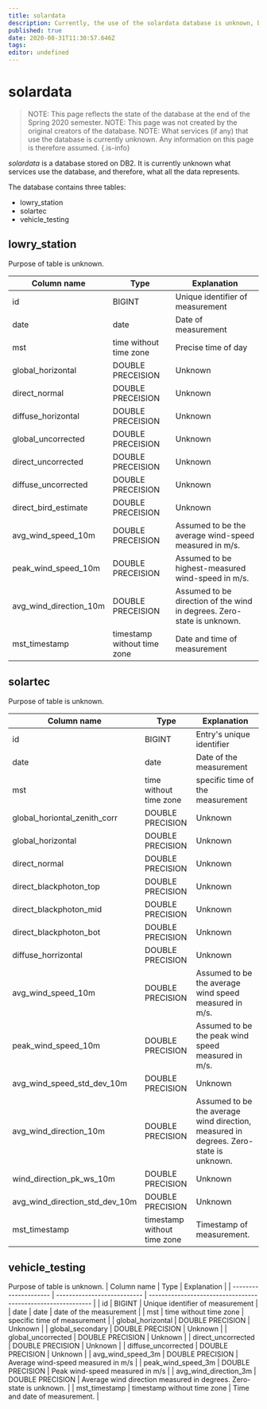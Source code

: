 ```yaml
---
title: solardata
description: Currently, the use of the solardata database is unknown, but it is assumed to contain data related to solar panels
published: true
date: 2020-08-31T11:30:57.646Z
tags: 
editor: undefined
---
```


# solardata
> NOTE: This page reflects the state of the database at the end of the Spring 2020 semester.
> NOTE: This page was not created by the original creators of the database.
> NOTE: What services (if any) that use the database is currently unknown. Any information on this page is therefore assumed.
{.is-info}

*solardata* is a database stored on DB2. It is currently unknown what services use the database, and therefore, what all the data represents.

The database contains three tables:
- lowry_station
- solartec
- vehicle_testing
## lowry_station

Purpose of table is unknown.

| Column name            | Type                        | Explanation                                                  |
| ---------------------- | --------------------------- | ------------------------------------------------------------ |
| id                     | BIGINT                      | Unique identifier of measurement                             |
| date                   | date                        | Date of measurement                                          |
| mst                    | time without time zone      | Precise time of day                                          |
| global_horizontal      | DOUBLE PRECEISION           | Unknown                                                      |
| direct_normal          | DOUBLE PRECEISION           | Unknown                                                      |
| diffuse_horizontal     | DOUBLE PRECEISION           | Unknown                                                      |
| global_uncorrected     | DOUBLE PRECEISION           | Unknown                                                      |
| direct_uncorrected     | DOUBLE PRECEISION           | Unknown                                                      |
| diffuse_uncorrected    | DOUBLE PRECEISION           | Unknown                                                      |
| direct_bird_estimate   | DOUBLE PRECEISION           | Unknown                                                      |
| avg_wind_speed_10m     | DOUBLE PRECEISION           | Assumed to be the average wind-speed measured in m/s.        |
| peak_wind_speed_10m    | DOUBLE PRECEISION           | Assumed to be highest-measured wind-speed in m/s.            |
| avg_wind_direction_10m | DOUBLE PRECEISION           | Assumed to be direction of the wind in degrees. Zero-state is unknown. |
| mst_timestamp          | timestamp without time zone | Date and time of measurement                                 |

## solartec
Purpose of table is unknown.

| Column name                    | Type                        | Explanation                                                  |
| ------------------------------ | --------------------------- | ------------------------------------------------------------ |
| id                             | BIGINT                      | Entry's unique identifier                                    |
| date                           | date                        | Date of the measurement                                      |
| mst                            | time without time zone      | specific time of the measurement                             |
| global_horiontal_zenith_corr   | DOUBLE PRECISION            | Unknown                                                      |
| global_horizontal              | DOUBLE PRECISION            | Unknown                                                      |
| direct_normal                  | DOUBLE PRECISION            | Unknown                                                      |
| direct_blackphoton_top         | DOUBLE PRECISION            | Unknown                                                      |
| direct_blackphoton_mid         | DOUBLE PRECISION            | Unknown                                                      |
| direct_blackphoton_bot         | DOUBLE PRECISION            | Unknown                                                      |
| diffuse_horrizontal            | DOUBLE PRECISION            | Unknown                                                      |
| avg_wind_speed_10m             | DOUBLE PRECISION            | Assumed to be the average wind speed measured in m/s.        |
| peak_wind_speed_10m            | DOUBLE PRECISION            | Assumed to be the peak wind speed measured in m/s.           |
| avg_wind_speed_std_dev_10m     | DOUBLE PRECISION            | Unknown                                                      |
| avg_wind_direction_10m         | DOUBLE PRECISION            | Assumed to be the average wind direction, measured in degrees. Zero-state is unknown. |
| wind_direction_pk_ws_10m       | DOUBLE PRECISION            | Unknown                                                      |
| avg_wind_direction_std_dev_10m | DOUBLE PRECISION            | Unknown                                                      |
| mst_timestamp                  | timestamp without time zone | Timestamp of measurement.                                    |

## vehicle_testing
Purpose of table is unknown.
| Column name           | Type                        | Explanation                                                  |
| --------------------- | --------------------------- | ------------------------------------------------------------ |
| id                    | BIGINT                      | Unique identifier of measurement                             |
| date                  | date                        | date of the measurement                                      |
| mst                   | time without time zone      | specific time of measurement                                 |
| global_horizontal     | DOUBLE PRECISION            | Unknown                                                      |
| global_secondary      | DOUBLE PRECISION            | Unknown                                                      |
| global_uncorrected    | DOUBLE PRECISION            | Unknown                                                      |
| direct_uncorrected    | DOUBLE PRECISION            | Unknown                                                      |
| diffuse_uncorrected   | DOUBLE PRECISION            | Unknown                                                      |
| avg_wind_speed_3m     | DOUBLE PRECISION            | Average wind-speed measured in m/s                           |
| peak_wind_speed_3m    | DOUBLE PRECISION            | Peak wind-speed measured in m/s                              |
| avg_wind_direction_3m | DOUBLE PRECISION            | Average wind direction measured in degrees. Zero-state is unknown. |
| mst_timestamp         | timestamp without time zone | Time and date of measurement.                                |

